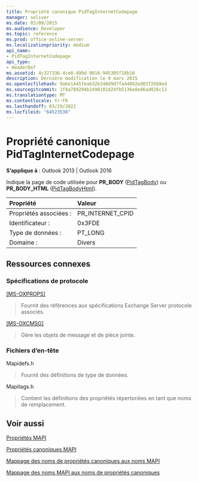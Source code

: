 ```yaml
---
title: Propriété canonique PidTagInternetCodepage
manager: soliver
ms.date: 03/09/2015
ms.audience: Developer
ms.topic: reference
ms.prod: office-online-server
ms.localizationpriority: medium
api_name:
- PidTagInternetCodepage
api_type:
- HeaderDef
ms.assetid: 4c327336-4ce0-490d-9016-945305f18b16
description: Dernière modification le 9 mars 2015
ms.openlocfilehash: 9abe1445feab32b348d9d7fa44892ed03726b9ed
ms.sourcegitcommit: 1f8a789204b2498101d24fb5136e8ed6ad026c13
ms.translationtype: MT
ms.contentlocale: fr-FR
ms.lasthandoff: 03/29/2022
ms.locfileid: "64523538"
---
```

# <a name="pidtaginternetcodepage-canonical-property"></a>Propriété canonique PidTagInternetCodepage

  
  
**S’applique à** : Outlook 2013 | Outlook 2016 
  
Indique la page de code utilisée pour **PR_BODY** ([PidTagBody](pidtagbody-canonical-property.md)) ou **PR_BODY_HTML** ([PidTagBodyHtml](pidtagbodyhtml-canonical-property.md)).
  
|Propriété|Valeur|
|:-----|:-----|
|Propriétés associées :  <br/> |PR_INTERNET_CPID  <br/> |
|Identificateur :  <br/> |0x3FDE  <br/> |
|Type de données :  <br/> |PT_LONG  <br/> |
|Domaine :  <br/> |Divers  <br/> |
   
## <a name="related-resources"></a>Ressources connexes

### <a name="protocol-specifications"></a>Spécifications de protocole

[[MS-OXPROPS]](https://msdn.microsoft.com/library/f6ab1613-aefe-447d-a49c-18217230b148%28Office.15%29.aspx)
  
> Fournit des références aux spécifications Exchange Server protocole associés.
    
[[MS-OXCMSG]](https://msdn.microsoft.com/library/7fd7ec40-deec-4c06-9493-1bc06b349682%28Office.15%29.aspx)
  
> Gère les objets de message et de pièce jointe.
    
### <a name="header-files"></a>Fichiers d’en-tête

Mapidefs.h
  
> Fournit des définitions de type de données.
    
Mapitags.h
  
> Contient les définitions des propriétés répertoriées en tant que noms de remplacement.
    
## <a name="see-also"></a>Voir aussi



[Propriétés MAPI](mapi-properties.md)
  
[Propriétés canoniques MAPI](mapi-canonical-properties.md)
  
[Mappage des noms de propriétés canoniques aux noms MAPI](mapping-canonical-property-names-to-mapi-names.md)
  
[Mappage des noms MAPI aux noms de propriétés canoniques](mapping-mapi-names-to-canonical-property-names.md)

